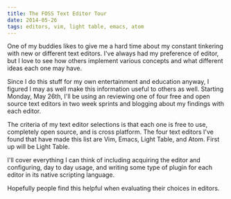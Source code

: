 ```yaml
---
title: The FOSS Text Editor Tour
date: 2014-05-26
tags: editors, vim, light table, emacs, atom
---
```


One of my buddies likes to give me a hard time about my constant tinkering with new or different text editors.  I've always had my preference of editor, but I love to see how others implement various concepts and what different ideas each one may have.

Since I do this stuff for my own entertainment and education anyway, I figured I may as well make this information useful to others as well. Starting Monday, May 26th, I'll be using an reviewing one of four free and open source text editors in two week sprints and blogging about my findings with each editor.

The criteria of my text editor selections is that each one is free to use, completely open source, and is cross platform.  The four text editors I've found that have made this list are Vim, Emacs, Light Table, and Atom. First up will be Light Table.

I'll cover everything I can think of including acquiring the editor and configuring, day to day usage, and writing some type of plugin for each editor in its native scripting language.

Hopefully people find this helpful when evaluating their choices in editors.

